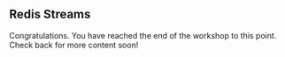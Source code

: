 ## Redis Streams ##

Congratulations. You have reached the end of the workshop to this point. Check back for more content soon!